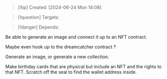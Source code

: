
>[!tip] Created: [2024-06-24 Mon 14:08]

>[!question] Targets: 

>[!danger] Depends: 

Be able to generate an image and connect it up to an NFT contract.

Maybe even hook up to the dreamcatcher contract ?

Generate an image, or generate a new collection.

Make birthday cards that are physical but include an NFT and the rights to that NFT.
Scratch off the seal to find the wallet address inside.